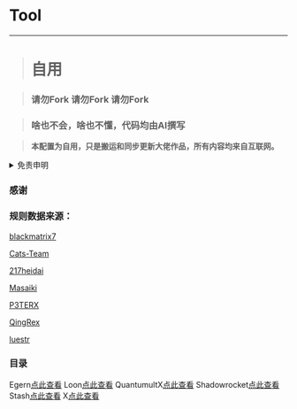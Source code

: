 # Tool
---

># 自用 

>### 请勿Fork 请勿Fork 请勿Fork

>### 啥也不会，啥也不懂，代码均由AI撰写

> **本配置为自用，只是搬运和同步更新大佬作品，所有内容均来自互联网。**


</details>

<details>
  <summary>免责申明</summary>
   



* 本项目中的资源文件，禁止用于商业或非法目的、禁止任何公众号或自媒体进行任何形式的转载和发布。否则后果自负。

* 本项目中所有的资源内容主要是用于学习以及研究。不能保证本项目内容的合法性、准确性、完整性和有效性。

* 如果任何个人或组织认为该项目中的内容可能涉嫌侵犯其权利，则应该及时通知并提供身份证明以及所有权证明。我将在收到认证文件后删除相关的内容。

* 本项目只收集和整理开源项目的规则和重写以及脚本。在该基础上进行修改满足自用需求作为自用库使用，本项目的所有贡献者并不负责维护规则和重写以及脚本。

* 本项目所有规则和重写以及脚本数据都来自互联网。不保证其所有资源的可用性。不生产规则只是开源规则的搬运工。特别感谢开源规则项目作者的默默辛勤付出。

* 本项目不对资源内容负责。包括但不限于内容的真实性、准确性、合法性。使用本项目所造成的所有后果与本项目中所有贡献者无关，由使用个人或组织完全承担。

* 您必须在下载后的24小时内从计算机或手机中完全删除以上内容。

* 以任何方式查看本项目的个人或者组织和直接或者间接使用本项目任何资源内容的使用者都应该仔细阅读本声明。本人保留随时对免责声明进行补充或更改的权利。

* 直接或者间接使用并复制任何本项目相关内容的个人或组织则被视为已经接受本项目的免责声明。本人保留在不通知的情况下随时修改、更新或删除本声明的权利。

</details>



### 感谢
### 规则数据来源：

[blackmatrix7](https://github.com/blackmatrix7/ios_rule_script/)

[Cats-Team](https://github.com/Cats-Team/AdRules)

[217heidai](https://github.com/217heidai/adblockfilters)

[Masaiki](https://github.com/Masaiki/GeoIP2-CN)

[P3TERX](https://github.com/P3TERX/GeoLite.mmdb)

[QingRex](https://github.com/QingRex/LoonKissSurge)

[luestr](https://github.com/luestr/ProxyResource)

### 目录

Egern[点此查看](https://github.com/Qmxn/Tool/blob/X/Egern/Rule/README.md)
Loon[点此查看](https://github.com/Qmxn/Tool/tree/X/Loon/Rule/README.md)
QuantumultX[点此查看](https://github.com/Qmxn/Tool/tree/X/QuantumultX/Rule/README.md)
Shadowrocket[点此查看](https://github.com/Qmxn/Tool/tree/X/Shadowrocket/Rule/README.md)
Stash[点此查看](https://github.com/Qmxn/Tool/tree/X/Stash/Rule/README.md)
X[点此查看](https://github.com/Qmxn/Tool/tree/X/X/Rule/README.md)
